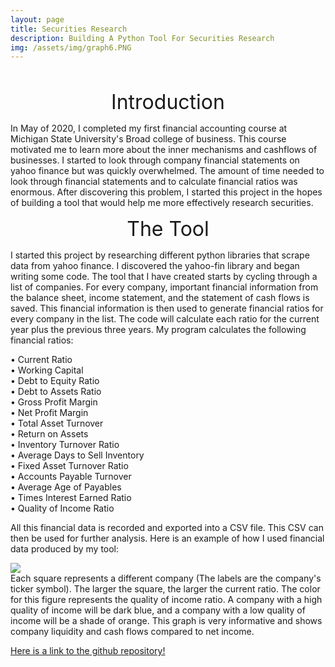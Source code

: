 ```yaml
---
layout: page
title: Securities Research
description: Building A Python Tool For Securities Research
img: /assets/img/graph6.PNG
---
```



<br />
<p style="text-align: center;"><font size="+3">Introduction</font></p>
In May of 2020, I completed my first financial accounting course at Michigan State University's Broad college of business. This course motivated me to learn more about the inner mechanisms and cashflows of businesses. I started to look through company financial statements on yahoo finance but was quickly overwhelmed. The amount of time needed to look through financial statements and to calculate financial ratios was enormous. After discovering this problem, I started this project in the hopes of building a tool that would help me more effectively research securities.


<p style="text-align: center;"><font size="+3">The Tool</font></p>
I started this project by researching different python libraries that scrape data from yahoo finance. I discovered the yahoo-fin library and began writing some code. The tool that I have created starts by cycling through a list of companies. For every company, important financial information from the balance sheet, income statement, and the statement of cash flows is saved. This financial information is then used to generate financial ratios for every company in the list. The code will calculate each ratio for the current year plus the previous three years. My program calculates the following financial ratios:

•	Current Ratio <br />
•	Working Capital<br />
•	Debt to Equity Ratio<br />
•	Debt to Assets Ratio<br />
•	Gross Profit Margin<br />
•	Net Profit Margin<br />
•	Total Asset Turnover<br />
•	Return on Assets<br />
•	Inventory Turnover Ratio<br />
•	Average Days to Sell Inventory<br />
•	Fixed Asset Turnover Ratio<br />
•	Accounts Payable Turnover<br />
•	Average Age of Payables<br />
•	Times Interest Earned Ratio<br />
•	Quality of Income Ratio<br />

All this financial data is recorded and exported into a CSV file. This CSV can then be used for further analysis. Here is an example of how I used financial data produced by my tool:  

<div class="img">
    <img class="col three" src="{{ site.baseurl }}/assets/img/graph7.PNG">
</div>
Each square represents a different company (The labels are the company's ticker symbol). The larger the square, the larger the current ratio. The color for this figure represents the quality of income ratio. A company with a high quality of income will be dark blue, and a company with a low quality of income will be a shade of orange. This graph is very informative and shows company liquidity and cash flows compared to net income. 

[Here is a link to the github repository!](https://github.com/DanielJunghans/SecuritiesResearch)